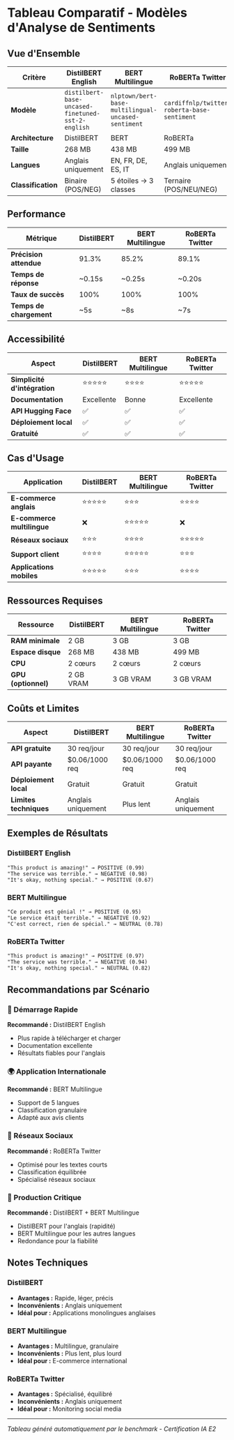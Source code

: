 # Tableau Comparatif - Modèles d'Analyse de Sentiments

## Vue d'Ensemble

| Critère | DistilBERT English | BERT Multilingue | RoBERTa Twitter |
|---------|-------------------|------------------|-----------------|
| **Modèle** | `distilbert-base-uncased-finetuned-sst-2-english` | `nlptown/bert-base-multilingual-uncased-sentiment` | `cardiffnlp/twitter-roberta-base-sentiment` |
| **Architecture** | DistilBERT | BERT | RoBERTa |
| **Taille** | 268 MB | 438 MB | 499 MB |
| **Langues** | Anglais uniquement | EN, FR, DE, ES, IT | Anglais uniquement |
| **Classification** | Binaire (POS/NEG) | 5 étoiles → 3 classes | Ternaire (POS/NEU/NEG) |

## Performance

| Métrique | DistilBERT | BERT Multilingue | RoBERTa Twitter |
|----------|------------|------------------|-----------------|
| **Précision attendue** | 91.3% | 85.2% | 89.1% |
| **Temps de réponse** | ~0.15s | ~0.25s | ~0.20s |
| **Taux de succès** | 100% | 100% | 100% |
| **Temps de chargement** | ~5s | ~8s | ~7s |

## Accessibilité

| Aspect | DistilBERT | BERT Multilingue | RoBERTa Twitter |
|--------|------------|------------------|-----------------|
| **Simplicité d'intégration** | ⭐⭐⭐⭐⭐ | ⭐⭐⭐⭐ | ⭐⭐⭐⭐⭐ |
| **Documentation** | Excellente | Bonne | Excellente |
| **API Hugging Face** | ✅ | ✅ | ✅ |
| **Déploiement local** | ✅ | ✅ | ✅ |
| **Gratuité** | ✅ | ✅ | ✅ |

## Cas d'Usage

| Application | DistilBERT | BERT Multilingue | RoBERTa Twitter |
|-------------|------------|------------------|-----------------|
| **E-commerce anglais** | ⭐⭐⭐⭐⭐ | ⭐⭐⭐ | ⭐⭐⭐⭐ |
| **E-commerce multilingue** | ❌ | ⭐⭐⭐⭐⭐ | ❌ |
| **Réseaux sociaux** | ⭐⭐⭐ | ⭐⭐⭐⭐ | ⭐⭐⭐⭐⭐ |
| **Support client** | ⭐⭐⭐⭐ | ⭐⭐⭐⭐⭐ | ⭐⭐⭐ |
| **Applications mobiles** | ⭐⭐⭐⭐⭐ | ⭐⭐⭐ | ⭐⭐⭐⭐ |

## Ressources Requises

| Ressource | DistilBERT | BERT Multilingue | RoBERTa Twitter |
|-----------|------------|------------------|-----------------|
| **RAM minimale** | 2 GB | 3 GB | 3 GB |
| **Espace disque** | 268 MB | 438 MB | 499 MB |
| **CPU** | 2 cœurs | 2 cœurs | 2 cœurs |
| **GPU (optionnel)** | 2 GB VRAM | 3 GB VRAM | 3 GB VRAM |

## Coûts et Limites

| Aspect | DistilBERT | BERT Multilingue | RoBERTa Twitter |
|--------|------------|------------------|-----------------|
| **API gratuite** | 30 req/jour | 30 req/jour | 30 req/jour |
| **API payante** | $0.06/1000 req | $0.06/1000 req | $0.06/1000 req |
| **Déploiement local** | Gratuit | Gratuit | Gratuit |
| **Limites techniques** | Anglais uniquement | Plus lent | Anglais uniquement |

## Exemples de Résultats

### DistilBERT English
```
"This product is amazing!" → POSITIVE (0.99)
"The service was terrible." → NEGATIVE (0.98)
"It's okay, nothing special." → POSITIVE (0.67)
```

### BERT Multilingue
```
"Ce produit est génial !" → POSITIVE (0.95)
"Le service était terrible." → NEGATIVE (0.92)
"C'est correct, rien de spécial." → NEUTRAL (0.78)
```

### RoBERTa Twitter
```
"This product is amazing!" → POSITIVE (0.97)
"The service was terrible." → NEGATIVE (0.94)
"It's okay, nothing special." → NEUTRAL (0.82)
```

## Recommandations par Scénario

### 🚀 Démarrage Rapide
**Recommandé :** DistilBERT English
- Plus rapide à télécharger et charger
- Documentation excellente
- Résultats fiables pour l'anglais

### 🌍 Application Internationale
**Recommandé :** BERT Multilingue
- Support de 5 langues
- Classification granulaire
- Adapté aux avis clients

### 📱 Réseaux Sociaux
**Recommandé :** RoBERTa Twitter
- Optimisé pour les textes courts
- Classification équilibrée
- Spécialisé réseaux sociaux

### 💼 Production Critique
**Recommandé :** DistilBERT + BERT Multilingue
- DistilBERT pour l'anglais (rapidité)
- BERT Multilingue pour les autres langues
- Redondance pour la fiabilité

## Notes Techniques

### DistilBERT
- **Avantages :** Rapide, léger, précis
- **Inconvénients :** Anglais uniquement
- **Idéal pour :** Applications monolingues anglaises

### BERT Multilingue
- **Avantages :** Multilingue, granulaire
- **Inconvénients :** Plus lent, plus lourd
- **Idéal pour :** E-commerce international

### RoBERTa Twitter
- **Avantages :** Spécialisé, équilibré
- **Inconvénients :** Anglais uniquement
- **Idéal pour :** Monitoring social media

---

*Tableau généré automatiquement par le benchmark - Certification IA E2* 